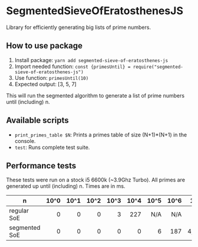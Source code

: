 # SegmentedSieveOfEratosthenesJS

Library for efficiently generating big lists of prime numbers.

## How to use package

1. Install package: `yarn add segmented-sieve-of-eratosthenes-js`
2. Import needed function: `const {primesUntil} = require("segmented-sieve-of-eratosthenes-js")`
3. Use function: `primesUntil(10)`
4. Expected output: [3, 5, 7]

This will run the segmented algorithm to generate a list of prime numbers until (including) n.

## Available scripts
* `print_primes_table $N`: Prints a primes table of size (N+1)\*(N+1) in the console.
* `test`: Runs complete test suite.

## Performance tests

These tests were run on a stock i5 6600k (~3.9Ghz Turbo).
All primes are generated up until (including) n.
Times are in ms.

| n | 10^0 | 10^1 | 10^2 | 10^3 | 10^4 | 10^5 | 10^6 | 10^7 | 10^8 |
| - | -: | -: | -: | -: | -: | -: | -: | -: | -: |
| regular SoE | 0 | 0 | 0 | 3 | 227 | N/A | N/A | N/A | N/A |
| segmented SoE | 0 | 0 | 0 | 0 | 0 | 6 | 187 | 4,840 | 142,253 |
